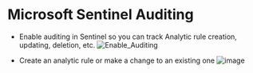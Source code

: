 # Microsoft Sentinel Auditing
* Enable auditing in Sentinel so you can track Analytic rule creation, updating, deletion, etc.
![Enable_Auditing](https://github.com/dcodev1702/MSFT_Sentinel/assets/32214072/70959365-2ed0-459d-9a66-d40ebdaf738b)

* Create an analytic rule or make a change to an existing one
![image](https://github.com/dcodev1702/MSFT_Sentinel/assets/32214072/5fb2919d-144c-4e93-95fb-be9350d10b11)
